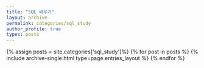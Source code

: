 ```yaml
---
title: "SQL 배우기"
layout: archive
permalink: categories/sql_study
author_profile: true
types: posts
---
```


{% assign posts = site.categories['sql_study']%}
{% for post in posts %}
  {% include archive-single.html type=page.entries_layout %}
{% endfor %}





